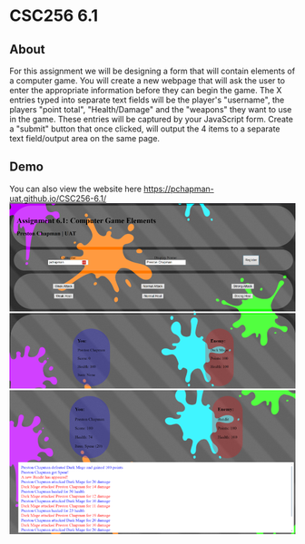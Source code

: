 # CSC256 6.1

## About
For this assignment we will be designing a form that will contain elements of a computer game.
You will create a new webpage that will ask the user to enter the appropriate information before they can begin the game.
The X entries typed into separate text fields will be the player's "username", the players "point total", "Health/Damage" and the "weapons" they want to use in the game.
These entries will be captured by your JavaScript form.
Create a "submit" button that once clicked, will output the 4 items to a separate text field/output area on the same page.

## Demo
You can also view the website here https://pchapman-uat.github.io/CSC256-6.1/
![](./demo/image1.webp)
![](./demo/image2.webp)
![](./demo/image3.webp)
 

